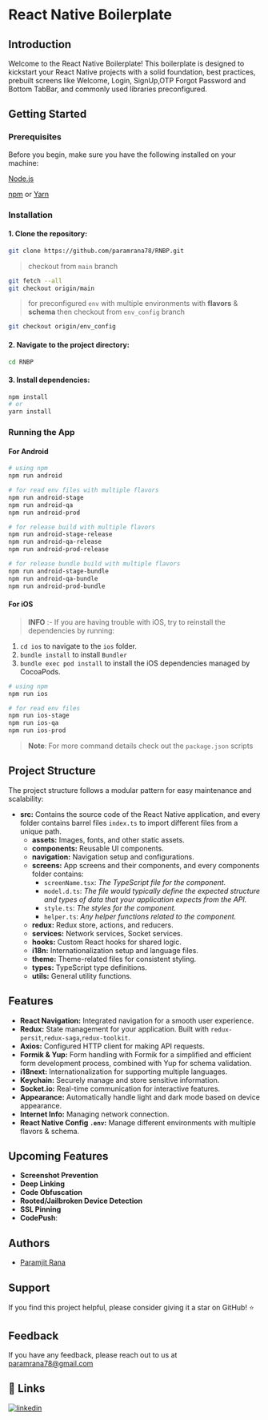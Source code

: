 # React Native Boilerplate

## Introduction

Welcome to the React Native Boilerplate! This boilerplate is designed to kickstart your React Native projects with a solid foundation, best practices, prebuilt screens like Welcome, Login, SignUp,OTP Forgot Password and Bottom TabBar, and commonly used libraries preconfigured.

## Getting Started

### Prerequisites

Before you begin, make sure you have the following installed on your machine:

[Node.js](https://nodejs.org/en)

[npm](https://www.npmjs.com/) or [Yarn](https://yarnpkg.com/)

### Installation

#### 1. Clone the repository:

```bash
git clone https://github.com/paramrana78/RNBP.git
```

> checkout from `main` branch

```bash
git fetch --all
git checkout origin/main
```

> for preconfigured `env` with multiple environments with **flavors** & **schema** then checkout from `env_config` branch

```bash
git checkout origin/env_config
```

#### 2. Navigate to the project directory:

```bash
cd RNBP
```

#### 3. Install dependencies:

```bash
npm install
# or
yarn install
```

### Running the App

#### For Android

```bash
# using npm
npm run android

# for read env files with multiple flavors
npm run android-stage
npm run android-qa
npm run android-prod

# for release build with multiple flavors
npm run android-stage-release
npm run android-qa-release
npm run android-prod-release

# for release bundle build with multiple flavors
npm run android-stage-bundle
npm run android-qa-bundle
npm run android-prod-bundle

```

#### For iOS

> **INFO** :- If you are having trouble with iOS, try to reinstall the dependencies by running:

1. `cd ios` to navigate to the `ios` folder.
2. `bundle install` to install `Bundler`
3. `bundle exec pod install` to install the iOS dependencies managed by CocoaPods.

```bash
# using npm
npm run ios

# for read env files
npm run ios-stage
npm run ios-qa
npm run ios-prod

```

> **Note**: For more command details check out the `package.json` scripts

## Project Structure

The project structure follows a modular pattern for easy maintenance and scalability:

- **src:** Contains the source code of the React Native application, and every folder contains barrel files `index.ts` to import different files from a unique path.
  - **assets:** Images, fonts, and other static assets.
  - **components:** Reusable UI components.
  - **navigation:** Navigation setup and configurations.
  - **screens:** App screens and their components, and every components folder contains:
    - `screenName.tsx`: _The TypeScript file for the component._
    - `model.d.ts`: _The file would typically define the expected structure and types of data that your application expects from the API._
    - `style.ts`: _The styles for the component._
    - `helper.ts`: _Any helper functions related to the component._
  - **redux:** Redux store, actions, and reducers.
  - **services:** Network services, Socket services.
  - **hooks:** Custom React hooks for shared logic.
  - **i18n:** Internationalization setup and language files.
  - **theme:** Theme-related files for consistent styling.
  - **types:** TypeScript type definitions.
  - **utils:** General utility functions.

## Features

- **React Navigation:** Integrated navigation for a smooth user experience.
- **Redux:** State management for your application. Built with `redux-persit`,`redux-saga`,`redux-toolkit`.
- **Axios:** Configured HTTP client for making API requests.
- **Formik & Yup:** Form handling with Formik for a simplified and efficient form development process, combined with Yup for schema validation.
- **i18next:** Internationalization for supporting multiple languages.
- **Keychain:** Securely manage and store sensitive information.
- **Socket.io:** Real-time communication for interactive features.
- **Appearance:** Automatically handle light and dark mode based on device appearance.
- **Internet Info:** Managing network connection.
- **React Native Config `.env`:** Manage different environments with multiple flavors & schema.

## Upcoming Features

- **Screenshot Prevention**
- **Deep Linking**
- **Code Obfuscation**
- **Rooted/Jailbroken Device Detection**
- **SSL Pinning**
- **CodePush**:

## Authors

- [Paramjit Rana](https://github.com/paramrana78/RNBP)

## Support

If you find this project helpful, please consider giving it a star on GitHub! ⭐

## Feedback

If you have any feedback, please reach out to us at paramrana78@gmail.com

## 🔗 Links

[![linkedin](https://img.shields.io/badge/linkedin-0A66C2?style=for-the-badge&logo=linkedin&logoColor=white)](https://www.linkedin.com/in/paramrana78)
